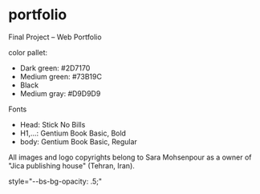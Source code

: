 # portfolio
Final Project – Web Portfolio

color pallet:
- Dark green: #2D7170 
- Medium green: #73B19C
- Black
- Medium gray: #D9D9D9

Fonts
- Head: Stick No Bills
- H1,...: Gentium Book Basic, Bold
- body: Gentium Book Basic, Regular


All images and logo copyrights belong to Sara Mohsenpour as a owner of "Jica publishing house" (Tehran, Iran).


style="--bs-bg-opacity: .5;"


